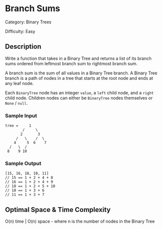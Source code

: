 # Branch Sums

Category: Binary Trees

Difficulty: Easy

## Description

Write a function that takes in a Binary Tree and returns a list of its branch
sums ordered from leftmost branch sum to rightmost branch sum.

A branch sum is the sum of all values in a Binary Tree branch. A Binary Tree
branch is a path of nodes in a tree that starts at the root node and ends at
any leaf node.

Each `BinaryTree` node has an integer `value`, a
`left` child node, and a `right` child node. Children
nodes can either be `BinaryTree` nodes themselves or
`None` / `null`.


### Sample Input
```
tree =     1
        /     \
       2       3
     /   \    /  \
    4     5  6    7
  /   \  /
 8    9 10
```

### Sample Output
```
[15, 16, 18, 10, 11]
// 15 == 1 + 2 + 4 + 8
// 16 == 1 + 2 + 4 + 9
// 18 == 1 + 2 + 5 + 10
// 10 == 1 + 3 + 6
// 11 == 1 + 3 + 7
```

## Optimal Space & Time Complexity

O(n) time | O(n) space - where n is the number of nodes in the Binary Tree
